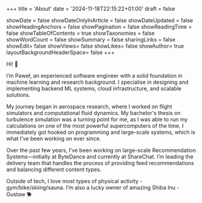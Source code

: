 +++
title = 'About'
date = '2024-11-18T22:15:22+01:00'
draft = false

showDate = false
showDateOnlyInArticle = false
showDateUpdated = false
showHeadingAnchors = false
showPagination = false
showReadingTime = false
showTableOfContents = true
showTaxonomies = false
showWordCount = false
showSummary = false
sharingLinks = false
showEdit= false
showViews= false
showLikes= false
showAuthor= true
layoutBackgroundHeaderSpace= false
+++

Hi! 👋

I’m Paweł, an experienced software engineer with a solid foundation in machine learning and research background. I specialise in designing and implementing backend ML systems, cloud infrastructure, and scalable solutions.

My journey began in aerospace research, where I worked on flight simulators and computational fluid dynamics. My bachelor's thesis on turbulence simulation was a turning point for me, as I was able to run my calculations on one of the most powerful supercomputers of the time. I immediately got hooked on programming and large-scale systems, which is what I’ve been working on ever since.

Over the past few years, I’ve been working on large-scale Recommendation Systems—initially at ByteDance and currently at ShareChat. I’m leading the delivery team that handles the process of providing feed recommendations and balancing different content types.

Outside of tech, I love most types of physical activity - gym/bike/skiing/sauna. I’m also a lucky owner of amazing Shiba Inu - Gustaw 🐕